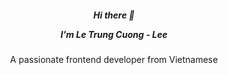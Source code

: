 <h5 align="center">
  <p>Hi there 👋</p>
  <p>I'm Le Trung Cuong - Lee</p>
</h5>

<p align="center">A passionate frontend developer from Vietnamese</p>



